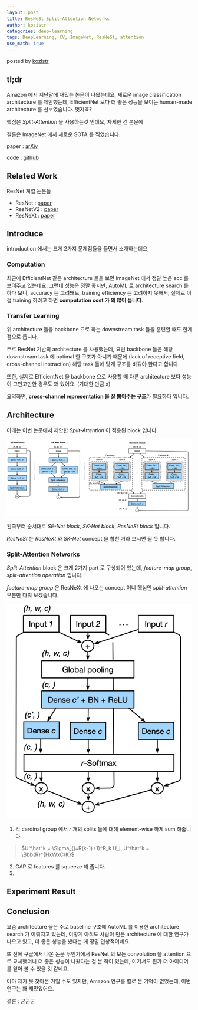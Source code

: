 ```yaml
---
layout: post
title: ResNeSt Split-Attention Networks
author: kozistr
categories: deep-learning
tags: DeepLearning, CV, ImageNet, ResNeSt, attention
use_math: true
---
```


posted by [kozistr](http://kozistr.tech)

## tl;dr

Amazon 에서 지난달에 재밌는 논문이 나왔는데요, 
새로운 image classification architecture 를 제안했는데, 
EfficientNet 보다 더 좋은 성능을 보이는 human-made architecture 를 선보였습니다. 멋지죠?

핵심은 *Split-Attention* 을 사용하는것 인데요, 자세한 건 본문에

결론은 ImageNet 에서 새로운 SOTA 를 찍었습니다.

paper : [arXiv](https://arxiv.org/pdf/2004.08955.pdf)

code : [github](https://github.com/zhanghang1989/ResNeSt)

## Related Work

ResNet 계열 논문들

* ResNet : [paper](https://www.cv-foundation.org/openaccess/content_cvpr_2016/papers/He_Deep_Residual_Learning_CVPR_2016_paper.pdf)
* ResNetV2 : [paper](https://arxiv.org/pdf/1603.05027.pdf)
* ResNeXt : [paper](https://arxiv.org/pdf/1611.05431.pdf)

## Introduce

introduction 에서는 크게 2가지 문제점들을 들면서 소개하는데요,

### Computation

최근에 EfficientNet 같은 architecture 들을 보면 ImageNet 에서 정말 높은 acc 를 보여주고 있는데요,
그런데 성능은 정말 좋지만, AutoML 로 architecture search 를 하다 보니, accuracy 는 고려돼도, training efficiency 는 고려하지 못해서, 실제로 이걸
training 하려고 하면 **computation cost 가 꽤 많이 듭니다**.

### Transfer Learning

위 architecture 들을 backbone 으로 하는 downstream task 들을 훈련할 때도 한계점으로 듭니다.

주로 ResNet 기반의 architecture 를 사용했는데, 요런 backbone 들은 해당 downstream task 에 optimal 한 구조가 아니기 때문에 (lack of receptive field, cross-channel interaction)
해당 task 들에 맞게 구조를 바꿔야 한다고 합니다.

또한, 실제로 EfficientNet 을 backbone 으로 사용할 때 다른 architecture 보다 성능이 고만고만한 경우도 꽤 있어요. (기대한 만큼 x)

요약하면, **cross-channel representation 을 잘 뽑아주는 구조**가 필요하다 입니다.

## Architecture

아래는 이번 논문에서 제안한 *Split-Attention* 이 적용된 block 입니다.

![img](/assets/ResNeSt/resnest-blocks.png)

왼쪽부터 순서대로 *SE-Net block*, *SK-Net block*, *ResNeSt block* 입니다.

*ResNeSt* 는 *ResNeXt* 와 *SK-Net* concept 을 합친 거라 보시면 될 듯 합니다.

### Split-Attention Networks

*Split-Attention* block 은 크게 2가지 part 로 구성되어 있는데, *feature-map group*, *split-attention operation* 입니다.

*feature-map group* 은 ResNeXt 에 나오는 concept 이니 핵심인 *split-attention* 부분만 다뤄 보겠습니다.

![img](/assets/ResNeSt/split-attention-block.png)

1. 각 cardinal group 에서 $r$ 개의 splits 들에 대해 element-wise 하게 sum 해줍니다.

> $U^\hat^k = \Sigma_{j=R(k-1)+1}^R_k U_j, U^\hat^k = \Bbb{R}^{HxWxC/K}$

2. GAP 로 features 를 squeeze 해 줍니다.
3. 

## Experiment Result

## Conclusion

요즘 architecture 들은 주로 baseline 구조에 AutoML 를 이용한 architecture search 가 이뤄지고 있는데,
이렇게 아직도 사람이 만든 architecture 에 대한 연구가 나오고 있고, 더 좋은 성능을 냈다는 게 정말 인상적이네요.

또 전에 구글에서 나온 논문 무언가에서 ResNet 의 모든 convolution 을 attention 으로 교체했더니 더 좋은 성능이 나왔다는 걸 본 적이 있는데,
여기서도 뭔가 더 아이디어를 얻어 볼 수 있을 것 같네요.

아마 제가 못 찾아본 거일 수도 있지만, Amazon 연구를 별로 본 기억이 없었는데, 이번 연구는 꽤 재밌었어요.

결론 : 굳굳굳
